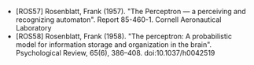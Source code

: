  - [ROS57] Rosenblatt, Frank (1957). "The Perceptron — a perceiving and recognizing automaton". Report 85-460-1. Cornell Aeronautical Laboratory
 - [ROS58] Rosenblatt, Frank (1958). "The perceptron: A probabilistic model for information storage and organization in the brain". Psychological Review, 65(6), 386–408. doi:10.1037/h0042519 